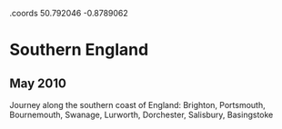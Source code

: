.coords 50.792046 -0.8789062

# Southern England
## May 2010

Journey along the southern coast of England: Brighton, Portsmouth, Bournemouth, Swanage, Lurworth, Dorchester, Salisbury, Basingstoke
